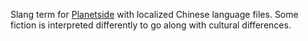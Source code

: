 Slang term for [Planetside](../PlanetSide.md) with localized Chinese
language files. Some fiction is interpreted differently to go along with
cultural differences.
